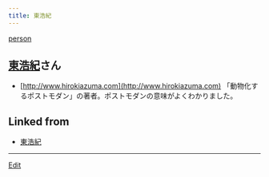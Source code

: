 ```yaml
---
title: 東浩紀
---
```

[person](/person)




## [東浩紀](/東浩紀)さん

* [http://www.hirokiazuma.com](http://www.hirokiazuma.com) 「動物化するポストモダン」の著者。ポストモダンの意味がよくわかりました。


## Linked from

* [東浩紀](/東浩紀)


----
[Edit](https://github.com/vitroid/vitroid.github.io/edit/master/MD/東浩紀.md)

